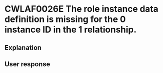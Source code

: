 # CWLAF0026E The role instance data definition is missing for the 0 instance ID in the 1 relationship.

## Explanation

## User response